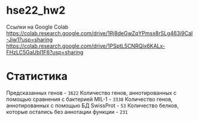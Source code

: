 # hse22_hw2
Ссылки на Google Colab\
https://colab.research.google.com/drive/1Rj8deGwZqYPmsx8rSLg463i9CaI-Jiw1?usp=sharing
https://colab.research.google.com/drive/1PSptL5CNRQlx6KALx-FHzLC5GaUbI1F6?usp=sharing
# Статистика
Предсказанных генов - `3622`
Количество генов, аннотированных с помощью сравнения с бактерией MIL-1 - `3338`
Количество генов, аннотированных с помощью БД SwissProt - `53`
Количество белков, которые остались без аннотации функции - `231`
